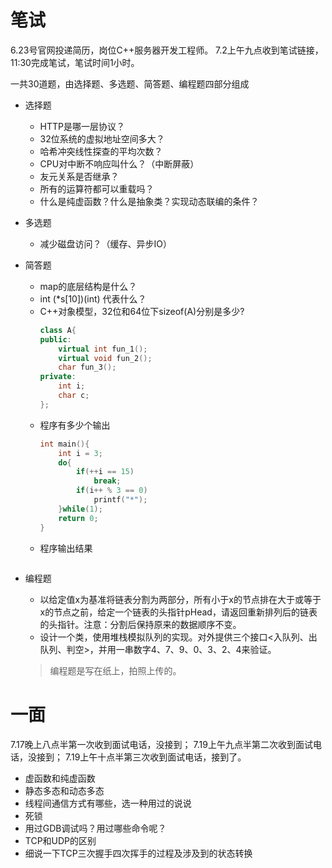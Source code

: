 # 笔试
6.23号官网投递简历，岗位C++服务器开发工程师。
7.2上午九点收到笔试链接，11:30完成笔试，笔试时间1小时。

一共30道题，由选择题、多选题、简答题、编程题四部分组成
- 选择题
    - HTTP是哪一层协议？
    - 32位系统的虚拟地址空间多大？
    - 哈希冲突线性探查的平均次数？
    - CPU对中断不响应叫什么？（中断屏蔽）
    - 友元关系是否继承？
    - 所有的运算符都可以重载吗？
    - 什么是纯虚函数？什么是抽象类？实现动态联编的条件？
- 多选题
    - 减少磁盘访问？（缓存、异步IO）
- 简答题
    - map的底层结构是什么？
    - int (*s[10])(int) 代表什么？
    - C++对象模型，32位和64位下sizeof(A)分别是多少?
        ```cpp
        class A{
        public:
            virtual int fun_1();
            virtual void fun_2();
            char fun_3();
        private:
            int i;
            char c;
        };
        ```
    - 程序有多少个输出
        ```cpp
        int main(){
            int i = 3;
            do{
                if(++i == 15)
                    break;
                if(i++ % 3 == 0)
                    printf("*");
            }while(1);
            return 0;
        }
        ```
    - 程序输出结果
        ```cpp
        
        ```
- 编程题
    - 以给定值x为基准将链表分割为两部分，所有小于x的节点排在大于或等于x的节点之前，给定一个链表的头指针pHead，请返回重新排列后的链表的头指针。注意：分割后保持原来的数据顺序不变。
    - 设计一个类，使用堆栈模拟队列的实现。对外提供三个接口<入队列、出队列、判空>，并用一串数字4、7、9、0、3、2、4来验证。

    > 编程题是写在纸上，拍照上传的。

# 一面
7.17晚上八点半第一次收到面试电话，没接到；
7.19上午九点半第二次收到面试电话，没接到；
7.19上午十点半第三次收到面试电话，接到了。

- 虚函数和纯虚函数
- 静态多态和动态多态
- 线程间通信方式有哪些，选一种用过的说说
- 死锁
- 用过GDB调试吗？用过哪些命令呢？
- TCP和UDP的区别
- 细说一下TCP三次握手四次挥手的过程及涉及到的状态转换